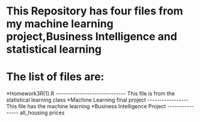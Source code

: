 # This Repository has four files from my machine learning project,Business Intelligence and statistical learning 


# The list of files are:
*Homework3R(1).R ----------------------------- This file is from the statistical learning class 
*Machine Learning final project -----------------This file has the machine learning 
*Business Intelligence Project ---------------- all_housing prices 
